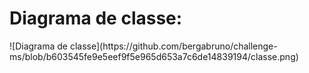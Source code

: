 <h1>Diagrama de classe:</h1>
![Diagrama de classe](https://github.com/bergabruno/challenge-ms/blob/b603545fe9e5eef9f5e965d653a7c6de14839194/classe.png)
